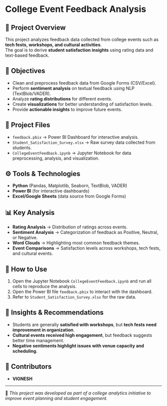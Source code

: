 # College Event Feedback Analysis

## 📌 Project Overview
This project analyzes feedback data collected from college events such as **tech fests, workshops, and cultural activities**.  
The goal is to derive **student satisfaction insights** using rating data and text-based feedback.

## 🎯 Objectives
- Clean and preprocess feedback data from Google Forms (CSV/Excel).
- Perform **sentiment analysis** on textual feedback using NLP (TextBlob/VADER).
- Analyze **rating distributions** for different events.
- Create **visualizations** for better understanding of satisfaction levels.
- Provide **actionable insights** to improve future events.

## 📂 Project Files
- `feedback.pbix` → Power BI Dashboard for interactive analysis.  
- `Student_Satisfaction_Survey.xlsx` → Raw survey data collected from students.  
- `CollegeEventFeedback.ipynb` → Jupyter Notebook for data preprocessing, analysis, and visualization.  

## ⚙️ Tools & Technologies
- **Python** (Pandas, Matplotlib, Seaborn, TextBlob, VADER)  
- **Power BI** (for interactive dashboards)  
- **Excel/Google Sheets** (data source from Google Forms)  

## 📊 Key Analysis
- **Rating Analysis** → Distribution of ratings across events.  
- **Sentiment Analysis** → Categorization of feedback as Positive, Neutral, or Negative.  
- **Word Clouds** → Highlighting most common feedback themes.  
- **Event Comparisons** → Satisfaction levels across workshops, tech fests, and cultural events.  

## 🚀 How to Use
1. Open the Jupyter Notebook `CollegeEventFeedback.ipynb` and run all cells to reproduce the analysis.  
2. Open the Power BI file `feedback.pbix` to interact with the dashboard.  
3. Refer to `Student_Satisfaction_Survey.xlsx` for the raw data.  

## 📌 Insights & Recommendations
- Students are generally **satisfied with workshops**, but **tech fests need improvement in organization**.  
- **Cultural events received high engagement**, but feedback suggests better time management.  
- **Negative sentiments highlight issues with venue capacity and scheduling**.  

## 🙌 Contributors
- **VIGNESH**  

---
🔗 *This project was developed as part of a college analytics initiative to improve event planning and student engagement.*
